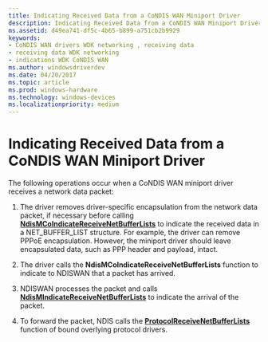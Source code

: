 ```yaml
---
title: Indicating Received Data from a CoNDIS WAN Miniport Driver
description: Indicating Received Data from a CoNDIS WAN Miniport Driver
ms.assetid: d49ea741-df5c-4b65-b899-a751cb2b9929
keywords:
- CoNDIS WAN drivers WDK networking , receiving data
- receiving data WDK networking
- indications WDK CoNDIS WAN
ms.author: windowsdriverdev
ms.date: 04/20/2017
ms.topic: article
ms.prod: windows-hardware
ms.technology: windows-devices
ms.localizationpriority: medium
---
```


# Indicating Received Data from a CoNDIS WAN Miniport Driver





The following operations occur when a CoNDIS WAN miniport driver receives a network data packet:

1.  The driver removes driver-specific encapsulation from the network data packet, if necessary before calling [**NdisMCoIndicateReceiveNetBufferLists**](https://msdn.microsoft.com/library/windows/hardware/ff563561) to indicate the received data in a NET\_BUFFER\_LIST structure. For example, the driver can remove PPPoE encapsulation. However, the miniport driver should leave encapsulated data, such as PPP header and payload, intact.

2.  The driver calls the **NdisMCoIndicateReceiveNetBufferLists** function to indicate to NDISWAN that a packet has arrived.

3.  NDISWAN processes the packet and calls [**NdisMIndicateReceiveNetBufferLists**](https://msdn.microsoft.com/library/windows/hardware/ff563598) to indicate the arrival of the packet.

4.  To forward the packet, NDIS calls the [**ProtocolReceiveNetBufferLists**](https://msdn.microsoft.com/library/windows/hardware/ff570267) function of bound overlying protocol drivers.

 

 





